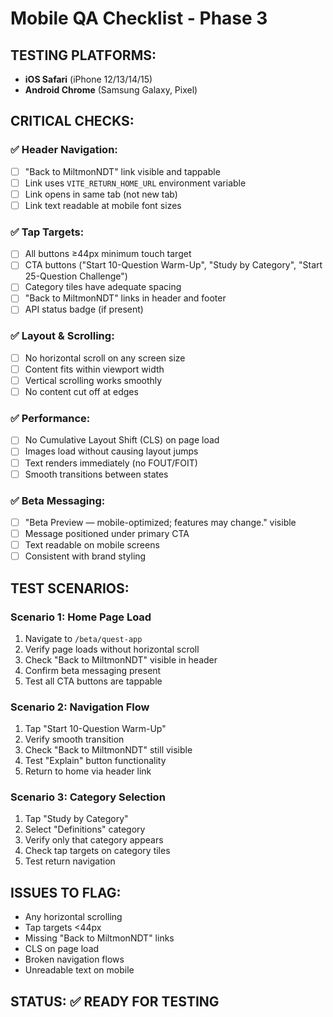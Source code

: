 # Mobile QA Checklist - Phase 3

## **TESTING PLATFORMS:**
- **iOS Safari** (iPhone 12/13/14/15)
- **Android Chrome** (Samsung Galaxy, Pixel)

## **CRITICAL CHECKS:**

### **✅ Header Navigation:**
- [ ] "Back to MiltmonNDT" link visible and tappable
- [ ] Link uses `VITE_RETURN_HOME_URL` environment variable
- [ ] Link opens in same tab (not new tab)
- [ ] Link text readable at mobile font sizes

### **✅ Tap Targets:**
- [ ] All buttons ≥44px minimum touch target
- [ ] CTA buttons ("Start 10-Question Warm-Up", "Study by Category", "Start 25-Question Challenge")
- [ ] Category tiles have adequate spacing
- [ ] "Back to MiltmonNDT" links in header and footer
- [ ] API status badge (if present)

### **✅ Layout & Scrolling:**
- [ ] No horizontal scroll on any screen size
- [ ] Content fits within viewport width
- [ ] Vertical scrolling works smoothly
- [ ] No content cut off at edges

### **✅ Performance:**
- [ ] No Cumulative Layout Shift (CLS) on page load
- [ ] Images load without causing layout jumps
- [ ] Text renders immediately (no FOUT/FOIT)
- [ ] Smooth transitions between states

### **✅ Beta Messaging:**
- [ ] "Beta Preview — mobile-optimized; features may change." visible
- [ ] Message positioned under primary CTA
- [ ] Text readable on mobile screens
- [ ] Consistent with brand styling

## **TEST SCENARIOS:**

### **Scenario 1: Home Page Load**
1. Navigate to `/beta/quest-app`
2. Verify page loads without horizontal scroll
3. Check "Back to MiltmonNDT" visible in header
4. Confirm beta messaging present
5. Test all CTA buttons are tappable

### **Scenario 2: Navigation Flow**
1. Tap "Start 10-Question Warm-Up"
2. Verify smooth transition
3. Check "Back to MiltmonNDT" still visible
4. Test "Explain" button functionality
5. Return to home via header link

### **Scenario 3: Category Selection**
1. Tap "Study by Category"
2. Select "Definitions" category
3. Verify only that category appears
4. Check tap targets on category tiles
5. Test return navigation

## **ISSUES TO FLAG:**
- Any horizontal scrolling
- Tap targets <44px
- Missing "Back to MiltmonNDT" links
- CLS on page load
- Broken navigation flows
- Unreadable text on mobile

## **STATUS:** ✅ READY FOR TESTING
